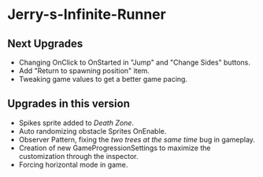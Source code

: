 # Jerry-s-Infinite-Runner
## Next Upgrades
- Changing OnClick to OnStarted in "Jump" and "Change Sides" buttons.
- Add "Return to spawning position" item.
- Tweaking game values to get a better game pacing.

## Upgrades in this version
- Spikes sprite added to _Death Zone_.
- Auto randomizing obstacle Sprites OnEnable.
- Observer Pattern, fixing the _two trees at the same time_ bug in gameplay.
- Creation of new GameProgressionSettings to maximize the customization through the inspector.
- Forcing horizontal mode in game.
